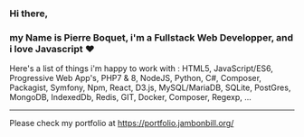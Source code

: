 ### Hi there, 

### my Name is Pierre Boquet, i'm a Fullstack Web Developper, and i love Javascript ❤️

Here's a list of things i'm happy to work with :
HTML5, JavaScript/ES6, Progressive Web App's, PHP7 & 8, NodeJS, Python, C#, Composer, Packagist, Symfony, Npm, React, D3.js, MySQL/MariaDB, SQLite, PostGres, MongoDB, IndexedDb, Redis, GIT, Docker, Composer, Regexp, ...

----
Please check my portfolio at https://portfolio.jambonbill.org/

